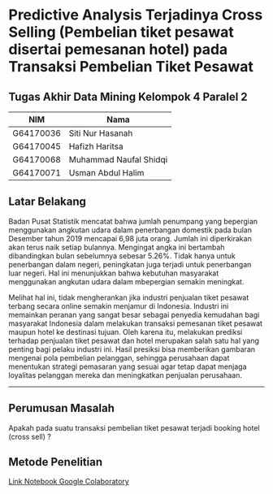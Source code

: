 # Predictive Analysis Terjadinya Cross Selling (Pembelian tiket pesawat disertai pemesanan hotel) pada Transaksi Pembelian Tiket Pesawat
Tugas Akhir Data Mining Kelompok 4 Paralel 2
---

| NIM | Nama | 
| ----- | ----- | 
| G64170036 | Siti Nur Hasanah |
| G64170045 | Hafizh Haritsa |
| G64170068 | Muhammad Naufal Shidqi |
| G64170071 | Usman Abdul Halim |

## Latar Belakang
Badan Pusat Statistik mencatat bahwa jumlah penumpang yang bepergian menggunakan angkutan udara dalam penerbangan domestik pada bulan Desember tahun 2019 mencapai 6,98 juta orang. Jumlah ini diperkirakan akan terus naik setiap bulannya. Mengingat angka ini bertambah dibandingkan bulan sebelumnya sebesar 5.26%. Tidak hanya untuk penerbangan dalam negeri, peningkatan juga terjadi untuk penerbangan luar negeri. Hal ini menunjukkan bahwa kebutuhan masyarakat menggunakan angkutan udara dalam mbepergian semakin meningkat.

Melihat hal ini, tidak mengherankan jika industri penjualan tiket pesawat terbang secara online semakin menjamur di Indonesia. Industri ini memainkan peranan yang sangat besar sebagai penyedia kemudahan bagi masyarakat Indonesia dalam melakukan transaksi pemesanan tiket pesawat maupun hotel ke destinasi tujuan. Oleh karena itu, melakukan prediksi terhadap penjualan tiket pesawat dan hotel merupakan salah satu hal yang penting bagi pelaku industri ini. Hasil presiksi bisa memberikan gambaran mengenai pola pembelian pelanggan, sehingga perusahaan dapat menentukan strategi pemasaran yang sesuai agar tetap dapat menjaga loyalitas pelanggan mereka dan meningkatkan penjualan perusahaan.

---

## Perumusan Masalah
Apakah pada suatu transaksi pembelian tiket pesawat terjadi booking hotel (cross sell) ?

## Metode Penelitian
[Link Notebook Google Colaboratory](https://colab.research.google.com/drive/1I4KPYpp3U56NeJ6rjZ4axKA9v0B_0e3o?authuser=1#scrollTo=2ktQGKT5BSNg)

